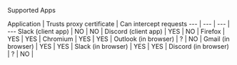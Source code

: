 Supported Apps

Application | Trusts proxy certificate | Can intercept requests 
--- | --- | --- | ---
Slack (client app) | NO | NO | 
Discord (client app) | YES | NO |
Firefox | YES | YES |
Chromium | YES | YES |
Outlook (in browser) | ? | NO |
Gmail (in browser) | YES | YES |
Slack (in browser) | YES | YES |
Discord (in browser) | ? | NO |

